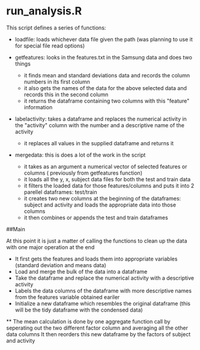# run_analysis.R

This script defines a series of functions:

* loadfile: loads whichever data file given the path (was planning to use it for special file read options)

* getfeatures: looks in the features.txt in the Samsung data and does two things
  * it finds mean and standard deviations data and records the column numbers in its first column
  * it also gets the names of the data for the above selected data and records this in the second column
  * it returns the dataframe containing two columns with this "feature" information

* labelactivity: takes a dataframe and replaces the numerical activity in the "activity" column with the number and a descriptive name of the activity
  * it replaces all values in the supplied dataframe and returns it

* mergedata:  this is does a lot of the work in the script
  * it takes as an argument a numerical vector of selected features or columns ( previously from getfeatures function)
  * it loads all the y, x, subject data files for both the test and train data
  * it filters the loaded data for those features/columns and puts it into 2 parellel dataframes: test/train
  * it creates two new columns at the beginning of the dataframes: subject and activity and loads the appropriate data into those   columns
  * it then combines or appends the test and train dataframes
  
  
##Main

At this point it is just a matter of calling the functions to clean up the data with one major operation at the end

* It first gets the features and loads them into appropriate variables (standard deviation and means data)
* Load and merge the bulk of the data into a dataframe
* Take the dataframe and replace the numerical activity with a descriptive activity
* Labels the data columns of the dataframe with more descriptive names from the features variable obtained eariler
* Initialize a new dataframe which resembles the original dataframe (this will be the tidy dataframe with the condensed data)

** The mean calculation is done by one aggregate function call by seperating out the two different factor column and averaging all the other data columns
It then reorders this new dataframe by the factors of subject and activity
